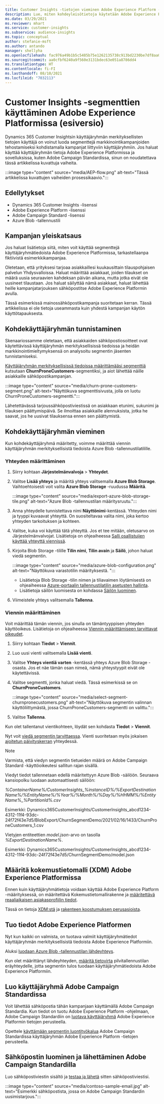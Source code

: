 ```yaml
---
title: Customer Insights -tietojen vieminen Adobe Experience Platform -ratkaisuun
description: Lue, miten kohdeyleisötietoja käytetään Adobe Experience Platformissa.
ms.date: 03/29/2021
ms.reviewer: mhart
ms.service: customer-insights
ms.subservice: audience-insights
ms.topic: conceptual
author: stefanie-msft
ms.author: antando
manager: shellyha
ms.openlocfilehash: fac976a49b1b5c5485b75e1262135738c913bd2230be7df8aa0ec12c59734053
ms.sourcegitcommit: aa0cfbf6240a9f560e3131bdec63e051a8786dd4
ms.translationtype: HT
ms.contentlocale: fi-FI
ms.lasthandoff: 08/10/2021
ms.locfileid: "7032113"
---
```

# <a name="use-customer-insights-segments-in-adobe-experience-platform-preview"></a>Customer Insights -segmenttien käyttäminen Adobe Experience Platformissa (esiversio)

Dynamics 365 Customer Insightsin käyttäjäryhmän merkityksellisten tietojen käyttäjä on voinut luoda segmenttejä markkinointikampanjoiden tehostamiseksi kohdistamalla kampanjat liittyviin käyttäjäryhmiin. Jos haluat käyttää käyttäjäryhmän tietoja Adobe Experience Platformissa ja sovelluksissa, kuten Adobe Campaign Standardissa, sinun on noudatettava tässä artikkelissa kuvattuja vaiheita.

:::image type="content" source="media/AEP-flow.png" alt-text="Tässä artikkelissa kuvattujen vaiheiden prosessikaavio.":::

## <a name="prerequisites"></a>Edellytykset

-   Dynamics 365 Customer Insights -lisenssi
-   Adobe Experience Platform -lisenssi
-   Adobe Campaign Standard -lisenssi
-   Azure Blob -tallennustili

## <a name="campaign-overview"></a>Kampanjan yleiskatsaus

Jos haluat lisätietoja siitä, miten voit käyttää segmenttejä käyttäjäryhmätiedoista Adobe Experience Platformissa, tarkastellaanpa fiktiivistä esimerkkikampanjaa.

Oletetaan, että yrityksesi tarjoaa asiakkaillesi kuukausittain tilauspohjaisen palvelun Yhdysvalloissa. Haluat määrittää asiakkaat, joiden tilaukset on määrä uusia seuraavien kahdeksan päivän aikana, mutta jotka eivät ole uusineet tilaustaan. Jos haluat säilyttää nämä asiakkaat, haluat lähettää heille kampanjatarjouksen sähköpostitse Adobe Experience Platformin avulla.

Tässä esimerkissä mainossähköpostikampanja suoritetaan kerran. Tässä artikkelissa ei ole tietoja useammasta kuin yhdestä kampanjan käytön käyttötapauksesta.

## <a name="identify-your-target-audience"></a>Kohdekäyttäjäryhmän tunnistaminen

Skenaariossamme oletetaan, että asiakkaiden sähköpostiosoitteet ovat käytettävissä käyttäjäryhmän merkityksellisissä tiedoissa ja heidän markkinointimieltymyksensä on analysoitu segmentin jäsenten tunnistamiseksi.

[Käyttäjäryhmän merkityksellisissä tiedoissa määrittämääsi segmenttiä](segments.md) kutsutaan **ChurnProneCustomers**-segmentiksi, ja aiot lähettää näille asiakkaille sähköpostikampanjan.

:::image type="content" source="media/churn-prone-customers-segment.png" alt-text="Näyttökuva segmenttisivusta, jolla on luotu ChurnProneCustomers-segmentti.":::

Lähetettävässä tarjoussähköpostiviestissä on asiakkaan etunimi, sukunimi ja tilauksen päättymispäivä. Se ilmoittaa asiakkaille alennuksista, jotka he saavat, jos he uusivat tilauksensa ennen sen päättymistä.

## <a name="export-your-target-audience"></a>Kohdekäyttäjäryhmän vieminen

Kun kohdekäyttäjäryhmä määritetty, voimme määrittää viennin käyttäjäryhmän merkityksellisistä tiedoista Azure Blob -tallennustilatilille.

### <a name="configure-a-connection"></a>Yhteyden määrittäminen

1. Siirry kohtaan **Järjestelmänvalvoja** > **Yhteydet**.

1. Valitse **Lisää yhteys** ja määritä yhteys valitsemalla **Azure Blob Storage**. Vaihtoehtoisesti voit valita **Azure Blob Storage** -ruudussa **Määritä**.

   :::image type="content" source="media/export-azure-blob-storage-tile.png" alt-text="Azure Blob -tallennustilan määritysruutu."::: 

1. Anna yhteydelle tunnistettava nimi **Näyttönimi**-kentässä. Yhteyden nimi ja tyyppi kuvaavat yhteyttä. On suositeltavaa valita nimi, joka kertoo yhteyden tarkoituksen ja kohteen.

1. Valitse, kuka voi käyttää tätä yhteyttä. Jos et tee mitään, oletusarvo on Järjestelmänvalvojat. Lisätietoja on ohjeaiheessa [Salli osallistujien käyttää yhteyttä viennissä](connections.md#allow-contributors-to-use-a-connection-for-exports).

1. Kirjoita Blob Storage -tilille **Tilin nimi**, **Tilin avain** ja **Säilö**, johon haluat viedä segmentin.  
      
   :::image type="content" source="media/azure-blob-configuration.png" alt-text="Näyttökuva varastotilin määrityksestä. "::: 
   
    - Lisätietoja Blob Storage -tilin nimen ja tiliavaimen löytämisestä on ohjeaiheessa [Azure-portaalin tallennustilatilin asetusten hallinta](/azure/storage/common/storage-account-manage).
    - Lisätietoja säilön luomisesta on kohdassa [Säilön luominen](/azure/storage/blobs/storage-quickstart-blobs-portal#create-a-container).

1. Viimeistele yhteys valitsemalla **Tallenna**. 

### <a name="configure-an-export"></a>Viennin määrittäminen

Voit määrittää tämän viennin, jos sinulla on tämäntyyppisen yhteyden käyttöoikeus. Lisätietoja on ohjeaiheessa [Viennin määrittämiseen tarvittavat oikeudet](export-destinations.md#set-up-a-new-export).

1. Siirry kohtaan **Tiedot** > **Viennit**.

1. Luo uusi vienti valitsemalla **Lisää vienti**.

1. Valitse **Yhteys vientiä varten** -kentässä yhteys Azure Blob Storage -osasta. Jos et näe tämän osan nimeä, nämä yhteystyypit eivät ole käytettävissä.

1. Valitse segmentti, jonka haluat viedä. Tässä esimerkissä se on **ChurnProneCustomers**.

   :::image type="content" source="media/select-segment-churnpronecustomers.png" alt-text="Näyttökuva segmentin valinnan käyttöliittymästä, jossa ChurnProneCustomers-segmentti on valittu.":::

1. Valitse **Tallenna**.

Kun olet tallentanut vientikohteen, löydät sen kohdasta **Tiedot** > **Viennit**.

Nyt voit [viedä segmentin tarvittaessa](export-destinations.md#run-exports-on-demand). Vienti suoritetaan myös jokaisen [ajoitetun päivityskerran](system.md) yhteydessä.

> [!NOTE]
> Varmista, että viedyn segmentin tietueiden määrä on Adobe Campaign Standard -käyttöoikeutesi sallitun rajan sisällä.

Viedyt tiedot tallennetaan edellä määritettyyn Azure Blob -säilöön. Seuraava kansiopolku luodaan automaattisesti säilöön:

*%ContainerName%/CustomerInsights_%instanceID%/%ExportDestinationName%/%EntityName%/%Year%/%Month%/%Day%/%HHMM%/%EntityName%_%PartitionId%.csv*

Esimerkki: Dynamics365CustomerInsights/CustomerInsights_abcd1234-4312-11f4-93dc-24f72f43e7d5/BlobExport/ChurnSegmentDemo/2021/02/16/1433/ChurnProneCustomers_1.csv

Vietyjen entiteettien *model.json*-arvo on tasolla *%ExportDestinationName%*.

Esimerkki: Dynamics365CustomerInsights/CustomerInsights_abcd1234-4312-11f4-93dc-24f72f43e7d5/ChurnSegmentDemo/model.json

## <a name="define-experience-data-model-xdm-in-adobe-experience-platform"></a>Määritä kokemustietomalli (XDM) Adobe Experience Platformissa

Ennen kuin käyttäjäryhmätietoja voidaan käyttää Adobe Experience Platform -määrityksessä, on määritettävä Kokemustietomallirakenne ja [määritettävä reaaliaikaisen asiakasprofiilin tiedot](https://experienceleague.adobe.com/docs/experience-platform/profile/tutorials/dataset-configuration.html#tutorials).

Tässä on tietoja [XDM:stä](https://experienceleague.adobe.com/docs/experience-platform/xdm/home.html) ja [rakenteen koostumuksen perusasioista](https://experienceleague.adobe.com/docs/experience-platform/xdm/schema/composition.html#schema).

## <a name="import-data-into-adobe-experience-platform"></a>Tuo tiedot Adobe Experience Platformen

Nyt kun kaikki on valmista, on tuotava valmiit käyttäjäryhmätiedot käyttäjäryhmän merkityksellisistä tiedoista Adobe Experience Platformiin.

Aluksi [luodaan Azure Blob -tallennustilan lähdeyhteys](https://experienceleague.adobe.com/docs/experience-platform/sources/ui-tutorials/create/cloud-storage/blob.html#getting-started).    

Kun olet määrittänyt lähdeyhteyden, [määritä tietovirta](https://experienceleague.adobe.com/docs/experience-platform/sources/ui-tutorials/dataflow/cloud-storage.html#ui-tutorials) pilvitallennustilan eräyhteydelle, jotta segmentin tulos tuodaan käyttäjäryhmätiedoista Adobe Experience Platformiin.

## <a name="create-an-audience-in-adobe-campaign-standard"></a>Luo käyttäjäryhmä Adobe Campaign Standardissa

Voit lähettää sähköpostia tähän kampanjaan käyttämällä Adobe Campaign Standardia. Kun tiedot on tuotu Adobe Experience Platform -ohjelmaan, Adobe Campaign Standardiin on [luotava käyttäjäryhmä](https://experienceleague.adobe.com/docs/campaign-standard/using/profiles-and-audiences/get-started-profiles-and-audiences.html#permission) Adobe Experience Platformin tietojen perusteella.


Opettele [käyttämään segmentin luontityökalua](https://experienceleague.adobe.com/docs/campaign-standard/using/integrating-with-adobe-cloud/adobe-experience-platform/audience-destinations/aep-using-segment-builder.html) Adobe Campaign Standardissa käyttäjäryhmän Adobe Experience Platform -tietojen perusteella.

## <a name="create-and-send-the-email-using-adobe-campaign-standard"></a>Sähköpostin luominen ja lähettäminen Adobe Campaign Standardilla

Luo sähköpostiviestin sisältö ja [testaa ja lähetä](https://experienceleague.adobe.com/docs/campaign-standard/using/testing-and-sending/get-started-sending-messages.html#preparing-and-testing-messages) sitten sähköpostiviestisi.

:::image type="content" source="media/contoso-sample-email.jpg" alt-text="Esimerkki sähköpostista, jossa on Adobe Campaign Standardin uusimistarjous.":::
